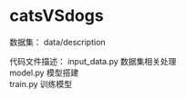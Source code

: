 # catsVSdogs

数据集：
data/description

代码文件描述：
input_data.py  数据集相关处理  
model.py       模型搭建  
train.py       训练模型



